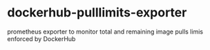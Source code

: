 # dockerhub-pulllimits-exporter

prometheus exporter to monitor total and remaining image pulls limis enforced by DockerHub
